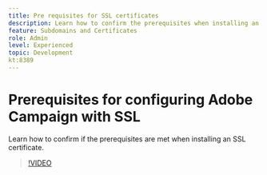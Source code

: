 ```yaml
---
title: Pre requisites for SSL certificates 
description: Learn how to confirm the prerequisites when installing an SSL certificate. 
feature: Subdomains and Certificates
role: Admin
level: Experienced 
topic: Development
kt:8389
---
```


# Prerequisites for configuring Adobe Campaign with SSL 

Learn how to confirm if the prerequisites are met when installing an SSL certificate.

>[!VIDEO](https://video.tv.adobe.com/v/335894?quality=12)
